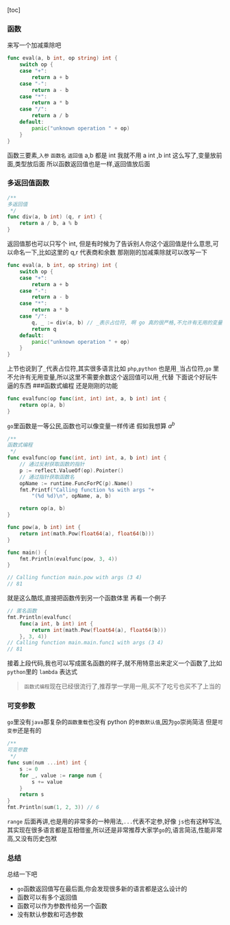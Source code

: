 [toc]

### 函数
来写一个加减乘除吧
```go
func eval(a, b int, op string) int {
	switch op {
	case "+":
		return a + b
	case "-":
		return a - b
	case "*":
		return a * b
	case "/":
		return a / b
	default:
		panic("unknown operation " + op)
	}
}
```
函数三要素,`入参` `函数名` `返回值`
a,b 都是 int 我就不用 a int ,b int 这么写了,变量放前面,类型放后面
所以函数返回值也是一样,返回值放后面

### 多返回值函数
```go
/**
多返回值
 */
func div(a, b int) (q, r int) {
	return a / b, a % b
}
```
返回值那也可以只写个 int, 但是有时候为了告诉别人你这个返回值是什么意思,可以命名一下,比如这里的 q,r 代表商和余数
那刚刚的加减乘除就可以改写一下
```go
func eval(a, b int, op string) int {
	switch op {
	case "+":
		return a + b
	case "-":
		return a - b
	case "*":
		return a * b
	case "/":
		q, _ := div(a, b) // _表示占位符, 啊 go 真的很严格,不允许有无用的变量
		return q
	default:
		panic("unknown operation " + op)
	}
}
```
上节也说到了`_`代表占位符,其实很多语言比如 `php`,`python` 也是用`_`当占位符,`go` 里不允许有无用变量,所以这里不需要余数这个返回值可以用`_`代替
下面说个好玩牛逼的东西
###函数式编程
还是刚刚的功能
```go
func evalfunc(op func(int, int) int, a, b int) int {
	return op(a, b)
}
```
`go`里函数是一等公民,函数也可以像变量一样传递
假如我想算 $a^b$
```go
/**
函数式编程
 */
func evalfunc(op func(int, int) int, a, b int) int {
	// 通过反射获取函数的指针
	p := reflect.ValueOf(op).Pointer()
	// 通过指针获取函数名
	opName := runtime.FuncForPC(p).Name()
	fmt.Printf("Calling function %s with args "+
		"(%d %d)\n", opName, a, b)

	return op(a, b)
}

func pow(a, b int) int {
	return int(math.Pow(float64(a), float64(b)))
}

func main() {
	fmt.Println(evalfunc(pow, 3, 4))
}

// Calling function main.pow with args (3 4)
// 81
```
就是这么酷炫,直接把函数传到另一个函数体里
再看一个例子
```go
// 匿名函数
fmt.Println(evalfunc(
	func(a int, b int) int {
		return int(math.Pow(float64(a), float64(b)))
	}, 3, 4))
// Calling function main.main.func1 with args (3 4)
// 81
```
接着上段代码,我也可以写成匿名函数的样子,就不用特意出来定义一个函数了,比如`python`里的 `lambda` 表达式
> `函数式编程`现在已经很流行了,推荐学一学用一用,买不了吃亏也买不了上当的

### 可变参数
`go`里没有`java`那复杂的`函数重载`也没有 python 的`参数默认值`,因为`go`崇尚简洁
但是`可变参`还是有的
```go
/**
可变参数
 */
func sum(num ...int) int {
	s := 0
	for _, value := range num {
		s += value
	}
	return s
}
fmt.Println(sum(1, 2, 3)) // 6
```
`range` 后面再讲,也是用的非常多的一种用法,`...`代表不定参,好像 `js`也有这种写法,其实现在很多语言都是互相借鉴,所以还是非常推荐大家学`go`的,语言简洁,性能非常高,又没有历史包袱

### 总结
总结一下吧

- `go`函数返回值写在最后面,你会发现很多新的语言都是这么设计的
- 函数可以有多个返回值
- 函数可以作为参数传给另一个函数
- 没有默认参数和可选参数